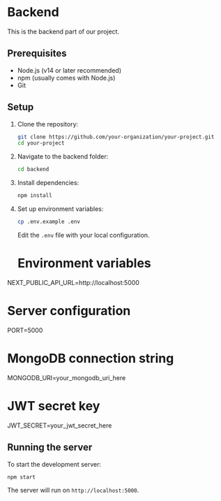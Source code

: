 # Backend

This is the backend part of our project.

## Prerequisites

- Node.js (v14 or later recommended)
- npm (usually comes with Node.js)
- Git

## Setup

1. Clone the repository:
   ```bash
   git clone https://github.com/your-organization/your-project.git
   cd your-project
   ```

2. Navigate to the backend folder:
   ```bash
   cd backend
   ```

3. Install dependencies:
   ```bash
   npm install
   ```

4. Set up environment variables:
   ```bash
   cp .env.example .env
   ```
   Edit the `.env` file with your local configuration.

   # Environment variables
NEXT_PUBLIC_API_URL=http://localhost:5000

# Server configuration
PORT=5000

# MongoDB connection string
MONGODB_URI=your_mongodb_uri_here

# JWT secret key
JWT_SECRET=your_jwt_secret_here

## Running the server

To start the development server:
```bash
npm start
```

The server will run on `http://localhost:5000`.
```bash

